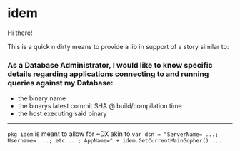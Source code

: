 # idem

Hi there!

This is a quick n dirty means to provide a lib in support of a story similar to:

### As a Database Administrator, I would like to know specific details regarding applications connecting to and running queries against my Database:
 - the binary name
 - the binarys latest commit SHA @ build/compilation time
 - the host executing said binary


-----

`pkg idem` is meant to allow for ~DX akin to `var dsn = "ServerName= ...; Username= ...; etc ...; AppName=" + idem.GetCurrentMainGopher() ...`